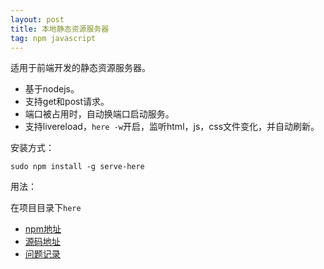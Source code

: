 ```yaml
---
layout: post
title: 本地静态资源服务器
tag: npm javascript
---
```


适用于前端开发的静态资源服务器。

- 基于nodejs。
- 支持get和post请求。
- 端口被占用时，自动换端口启动服务。
- 支持livereload，`here -w`开启，监听html，js，css文件变化，并自动刷新。

安装方式：

`sudo npm install -g serve-here`

用法：

在项目目录下`here`

- [npm地址](https://www.npmjs.com/package/serve-here)
- [源码地址](https://github.com/vivaxy/here)
- [问题记录](https://github.com/vivaxy/here/issues)
